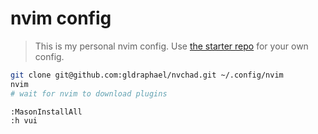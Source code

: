 # nvim config

> This is my personal nvim config. Use [the starter repo](https://github.com/nvchad/starter) for your own config.

```bash
git clone git@github.com:gldraphael/nvchad.git ~/.config/nvim
nvim
# wait for nvim to download plugins 
```

```vim
:MasonInstallAll
:h vui
```

